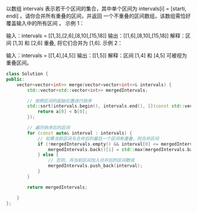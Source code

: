 以数组 intervals 表示若干个区间的集合，其中单个区间为 intervals[i] = [starti, endi] 。请你合并所有重叠的区间，并返回 一个不重叠的区间数组，该数组需恰好覆盖输入中的所有区间 。
示例 1：

输入：intervals = [[1,3],[2,6],[8,10],[15,18]]
输出：[[1,6],[8,10],[15,18]]
解释：区间 [1,3] 和 [2,6] 重叠, 将它们合并为 [1,6].
示例 2：

输入：intervals = [[1,4],[4,5]]
输出：[[1,5]]
解释：区间 [1,4] 和 [4,5] 可被视为重叠区间。

``` cpp
class Solution {
public:
    vector<vector<int>> merge(vector<vector<int>>& intervals) {
        std::vector<std::vector<int>> mergedIntervals;

        // 按照区间的起始位置进行排序
        std::sort(intervals.begin(), intervals.end(), [](const std::vector<int>& a, const std::vector<int>& b) {
            return a[0] < b[0];
        });

        // 遍历排序后的区间
        for (const auto& interval : intervals) {
            // 如果当前区间与合并后的最后一个区间有重叠，则合并区间
            if (!mergedIntervals.empty() && interval[0] <= mergedIntervals.back()[1]) {
                mergedIntervals.back()[1] = std::max(mergedIntervals.back()[1], interval[1]);
            } else {
                // 否则，将当前区间加入合并后的区间数组
                mergedIntervals.push_back(interval);
            }
        }

        return mergedIntervals;

    }
};
```
